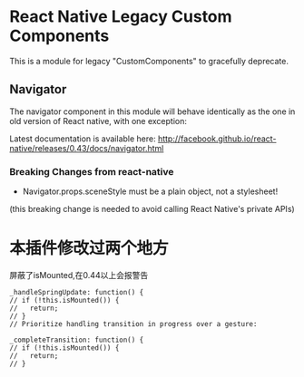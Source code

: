 # React Native Legacy Custom Components

This is a module for legacy "CustomComponents" to gracefully deprecate.

## Navigator

The navigator component in this module will behave identically as the one in old version of React native, with one exception:

Latest documentation is available here: http://facebook.github.io/react-native/releases/0.43/docs/navigator.html


### Breaking Changes from react-native

- Navigator.props.sceneStyle must be a plain object, not a stylesheet!

(this breaking change is needed to avoid calling React Native's private APIs)


# 本插件修改过两个地方
屏蔽了isMounted,在0.44以上会报警告

    _handleSpringUpdate: function() {
    // if (!this.isMounted()) {
    //   return;
    // }
    // Prioritize handling transition in progress over a gesture:

    _completeTransition: function() {
    // if (!this.isMounted()) {
    //   return;
    // }

